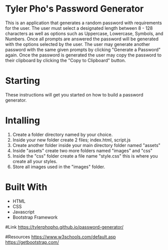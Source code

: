 # Tyler Pho's Password Generator

  This is an application that generates a random password with requirements for the user.  The user must select a designated length
  between 8 - 128 characters as well as options such as Uppercase, Lowercase, Symbols, and Numbers.  Once all prompts are answered
  the password will be generated with the options selected by the user.  The user may generate another password with the same given prompts
  by clicking "Generate a Password" again.  Once the password is generated the user may copy the password to their clipboard by clicking
  the "Copy to Clipboard" button. 
  
  # Starting
  These instructions will get you started on how to build a password generator. 
  
  # Intalling
  1. Create a folder directory named by your choice.
  2. Inside your new folder create 2 files; index.html, script.js
  3. Create another folder inside your main directory folder named "assets"
  4. Inside "assets" create two more folders named "images" and "css"
  5. Inside the "css" folder create a file name "style.css" this is where you create all your styles.
  6. Store all images used in the "images" folder.
  
  # Built With
  * HTML
  * CSS
  * Javascript
  * Bootstrap Framework
  
  #Link
  https://tylerphopho.github.io/password-generator/
  
  #Resources
  https://www.w3schools.com/default.asp
  https://getbootstrap.com/
  
